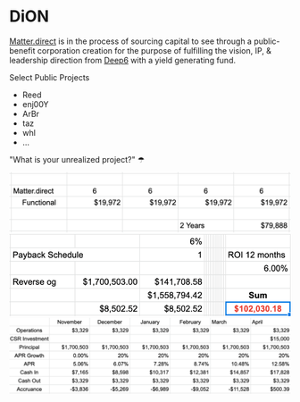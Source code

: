 # DiON
[Matter.direct](http://matter.direct) is in the process of sourcing capital to see through a public-benefit corporation creation for the
purpose of fulfilling the vision, IP, & leadership direction from [Deep6](www.deep6.org) with a yield generating fund.

Select Public Projects
- Reed
- enj00Y
- ArBr
- taz
- whl
- ...

"What is your unrealized project?"
☂

![Matter.direct Team 'to be functional'](./Matter.direct.team.png)
![ROI](./ROI.png)
![Schedule](./Schedule.png)
